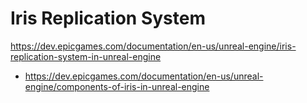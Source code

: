 # Iris Replication System
https://dev.epicgames.com/documentation/en-us/unreal-engine/iris-replication-system-in-unreal-engine
- https://dev.epicgames.com/documentation/en-us/unreal-engine/components-of-iris-in-unreal-engine
